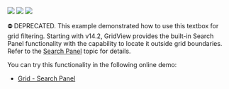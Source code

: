 <!-- default badges list -->
![](https://img.shields.io/endpoint?url=https://codecentral.devexpress.com/api/v1/VersionRange/134059545/14.2.3%2B)
[![](https://img.shields.io/badge/Open_in_DevExpress_Support_Center-FF7200?style=flat-square&logo=DevExpress&logoColor=white)](https://supportcenter.devexpress.com/ticket/details/E2408)
[![](https://img.shields.io/badge/📖_How_to_use_DevExpress_Examples-e9f6fc?style=flat-square)](https://docs.devexpress.com/GeneralInformation/403183)
<!-- default badges end -->
⛔ DEPRECATED. This example demonstrated how to use this textbox for grid filtering. Starting with v14.2, GridView provides the built-in Search Panel functionality with the capability to locate it outside grid boundaries. Refer to the <a href="http://docs.devexpress.devx/AspNet/17651/components/grid-view/concepts/filter-data/search-panel">Search Panel</a> topic for details.

You can try this functionality in the following online demo:
- <a href="https://demos.devexpress.com/ASPxGridViewDemos/Filtering/SearchPanel.aspx">Grid - Search Panel</a>
